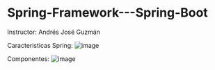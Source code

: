 # Spring-Framework---Spring-Boot
Instructor: Andrés José Guzmán

Caracteristicas Spring:
![image](https://github.com/dkippes/Spring-Framework---Spring-Boot/assets/61224068/a4da7a1a-2e1f-4b63-aa06-5b42c273b56a)

Componentes:
![image](https://github.com/dkippes/Spring-Framework---Spring-Boot/assets/61224068/f058c284-5cdb-4cb4-a3cc-b32520ddde43)
